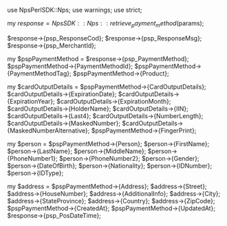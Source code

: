 use NpsPerlSDK::Nps;
use warnings;
use strict;

my $response = NpsSDK::Nps::retrieve_payment_method($params);

$response->{psp_ResponseCod};
$response->{psp_ResponseMsg};
$response->{psp_MerchantId};

my $pspPaymentMethod = $response->{psp_PaymentMethod};
$pspPaymentMethod->{PaymentMethodId};
$pspPaymentMethod->{PaymentMethodTag};
$pspPaymentMethod->{Product};

my $cardOutputDetails = $pspPaymentMethod->{CardOutputDetails};
$cardOutputDetails->{ExpirationDate};
$cardOutputDetails->{ExpirationYear};
$cardOutputDetails->{ExpirationMonth};
$cardOutputDetails->{HolderName};
$cardOutputDetails->{IIN};
$cardOutputDetails->{Last4};
$cardOutputDetails->{NumberLength};
$cardOutputDetails->{MaskedNumber};
$cardOutputDetails->{MaskedNumberAlternative};
$pspPaymentMethod->{FingerPrint};

my $person = $pspPaymentMethod->{Person};
$person->{FirstName};
$person->{LastName};
$person->{MiddleName};
$person->{PhoneNumber1};
$person->{PhoneNumber2};
$person->{Gender};
$person->{DateOfBirth};
$person->{Nationality};
$person->{IDNumber};
$person->{IDType};

my $address = $pspPaymentMethod->{Address};
$address->{Street};
$address->{HouseNumber};
$address->{AdditionalInfo};
$address->{City};
$address->{StateProvince};
$address->{Country};
$address->{ZipCode};
$pspPaymentMethod->{CreatedAt};
$pspPaymentMethod->{UpdatedAt};
$response->{psp_PosDateTime};
